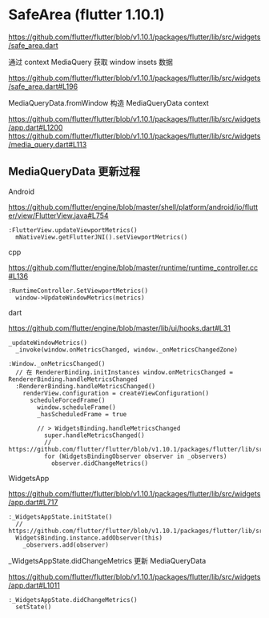 # SafeArea (flutter 1.10.1)

https://github.com/flutter/flutter/blob/v1.10.1/packages/flutter/lib/src/widgets/safe_area.dart

通过 context MediaQuery 获取 window insets 数据

https://github.com/flutter/flutter/blob/v1.10.1/packages/flutter/lib/src/widgets/safe_area.dart#L196

MediaQueryData.fromWindow 构造 MediaQueryData context

https://github.com/flutter/flutter/blob/v1.10.1/packages/flutter/lib/src/widgets/app.dart#L1200
https://github.com/flutter/flutter/blob/v1.10.1/packages/flutter/lib/src/widgets/media_query.dart#L113

## MediaQueryData 更新过程

Android

https://github.com/flutter/engine/blob/master/shell/platform/android/io/flutter/view/FlutterView.java#L754
```
:FlutterView.updateViewportMetrics()
  mNativeView.getFlutterJNI().setViewportMetrics()
```

cpp

https://github.com/flutter/engine/blob/master/runtime/runtime_controller.cc#L136
```
:RuntimeController.SetViewportMetrics()
  window->UpdateWindowMetrics(metrics)
```

dart

https://github.com/flutter/engine/blob/master/lib/ui/hooks.dart#L31
```
_updateWindowMetrics()
  _invoke(window.onMetricsChanged, window._onMetricsChangedZone)
```

```
:Window._onMetricsChanged()
  // 在 RendererBinding.initInstances window.onMetricsChanged = RendererBinding.handleMetricsChanged
  :RendererBinding.handleMetricsChanged()
    renderView.configuration = createViewConfiguration()
      scheduleForcedFrame()
        window.scheduleFrame()
        _hasScheduledFrame = true

        // > WidgetsBinding.handleMetricsChanged
          super.handleMetricsChanged()
          // https://github.com/flutter/flutter/blob/v1.10.1/packages/flutter/lib/src/widgets/binding.dart#L425
          for (WidgetsBindingObserver observer in _observers)
            observer.didChangeMetrics()
```

WidgetsApp

https://github.com/flutter/flutter/blob/v1.10.1/packages/flutter/lib/src/widgets/app.dart#L717

```
:_WidgetsAppState.initState()
  // https://github.com/flutter/flutter/blob/v1.10.1/packages/flutter/lib/src/widgets/binding.dart#L410
  WidgetsBinding.instance.addObserver(this)
    _observers.add(observer)
```

_WidgetsAppState.didChangeMetrics 更新 MediaQueryData

https://github.com/flutter/flutter/blob/v1.10.1/packages/flutter/lib/src/widgets/app.dart#L1011

```
:_WidgetsAppState.didChangeMetrics()
  setState()
```
